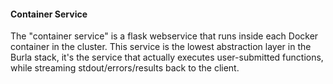 #### Container Service

The "container service" is a flask webservice that runs inside each Docker container in the cluster.
This service is the lowest abstraction layer in the Burla stack, it's the service that actually executes user-submitted functions, while streaming stdout/errors/results back to the client.
